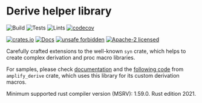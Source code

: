 # Derive helper library

![Build](https://github.com/rust-amplify/amplify-derive/workflows/Build/badge.svg)
![Tests](https://github.com/rust-amplify/amplify-derive/workflows/Tests/badge.svg)
![Lints](https://github.com/rust-amplify/amplify-derive/workflows/Lints/badge.svg)
[![codecov](https://codecov.io/gh/rust-amplify/amplify-derive/branch/master/graph/badge.svg)](https://codecov.io/gh/rust-amplify/rust-amplify)

[![crates.io](https://meritbadge.herokuapp.com/amplify_syn)](https://crates.io/crates/amplify_syn)
[![Docs](https://docs.rs/amplify_syn/badge.svg)](https://docs.rs/amplify_syn)
[![unsafe forbidden](https://img.shields.io/badge/unsafe-forbidden-success.svg)](https://github.com/rust-secure-code/safety-dance/)
[![Apache-2 licensed](https://img.shields.io/crates/l/amplify_syn)](./LICENSE)

Carefully crafted extensions to the well-known `syn` crate, which helps to
create complex derivation and proc macro libraries.

For samples, please check [documentation](https://docs.rs/amplify_syn) and 
the [following code](https://github.com/rust-amplify/amplify-derive/tree/master/src/getters.rs) 
from `amplify_derive` crate, which uses this library for its custom derivation 
macros.

Minimum supported rust compiler version (MSRV): 1.59.0. Rust edition 2021.
